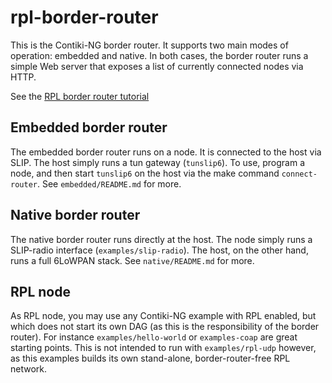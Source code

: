 # rpl-border-router

This is the Contiki-NG border router. It supports two main modes of operation:
embedded and native. In both cases, the border router runs a simple Web server
that exposes a list of currently connected nodes via HTTP.

See the [RPL border router tutorial](https://docs.contiki-ng.org/en/develop/doc/tutorials/RPL-border-router.html)

## Embedded border router

The embedded border router runs on a node. It is connected to the host via SLIP.
The host simply runs a tun gateway (`tunslip6`). To use, program a node, and
then start `tunslip6` on the host via the make command `connect-router`.
See `embedded/README.md` for more.

## Native border router

The native border router runs directly at the host. The node simply runs a
SLIP-radio interface (`examples/slip-radio`). The host, on the other hand, runs
a full 6LoWPAN stack.
See `native/README.md` for more.

## RPL node

As RPL node, you may use any Contiki-NG example with RPL enabled, but which
does not start its own DAG (as this is the responsibility of the border router).
For instance `examples/hello-world` or `examples-coap` are great starting
points. This is not intended to run with `examples/rpl-udp` however, as this
examples builds its own stand-alone, border-router-free RPL network.
